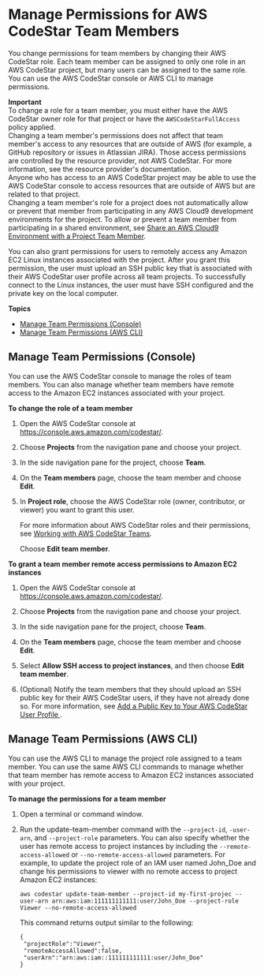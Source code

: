 # Manage Permissions for AWS CodeStar Team Members<a name="how-to-manage-team-permissions"></a>

You change permissions for team members by changing their AWS CodeStar role\. Each team member can be assigned to only one role in an AWS CodeStar project, but many users can be assigned to the same role\. You can use the AWS CodeStar console or AWS CLI to manage permissions\.

**Important**  
To change a role for a team member, you must either have the AWS CodeStar owner role for that project or have the `AWSCodeStarFullAccess` policy applied\.  
Changing a team member's permissions does not affect that team member's access to any resources that are outside of AWS \(for example, a GitHub repository or issues in Atlassian JIRA\)\. Those access permissions are controlled by the resource provider, not AWS CodeStar\. For more information, see the resource provider's documentation\.  
Anyone who has access to an AWS CodeStar project may be able to use the AWS CodeStar console to access resources that are outside of AWS but are related to that project\.  
Changing a team member's role for a project does not automatically allow or prevent that member from participating in any AWS Cloud9 development environments for the project\. To allow or prevent a team member from participating in a shared environment, see [Share an AWS Cloud9 Environment with a Project Team Member](setting-up-ide-cloud9.md#setting-up-ide-cloud9-share)\.

You can also grant permissions for users to remotely access any Amazon EC2 Linux instances associated with the project\. After you grant this permission, the user must upload an SSH public key that is associated with their AWS CodeStar user profile across all team projects\. To successfully connect to the Linux instances, the user must have SSH configured and the private key on the local computer\.

**Topics**
+ [Manage Team Permissions \(Console\)](#how-to-manage-team-permissions-console)
+ [Manage Team Permissions \(AWS CLI\)](#how-to-manage-team-permissions-cli)

## Manage Team Permissions \(Console\)<a name="how-to-manage-team-permissions-console"></a>

You can use the AWS CodeStar console to manage the roles of team members\. You can also manage whether team members have remote access to the Amazon EC2 instances associated with your project\.

**To change the role of a team member**

1. Open the AWS CodeStar console at [https://console\.aws\.amazon\.com/codestar/](https://console.aws.amazon.com/codestar/)\.

1. Choose **Projects** from the navigation pane and choose your project\.

1. In the side navigation pane for the project, choose **Team**\.

1. On the **Team members** page, choose the team member and choose **Edit**\.

1. In **Project role**, choose the AWS CodeStar role \(owner, contributor, or viewer\) you want to grant this user\.

   For more information about AWS CodeStar roles and their permissions, see [Working with AWS CodeStar Teams](working-with-teams.md)\.

   Choose **Edit team member**\.

**To grant a team member remote access permissions to Amazon EC2 instances**

1. Open the AWS CodeStar console at [https://console\.aws\.amazon\.com/codestar/](https://console.aws.amazon.com/codestar/)\.

1. Choose **Projects** from the navigation pane and choose your project\.

1. In the side navigation pane for the project, choose **Team**\.

1. On the **Team members** page, choose the team member and choose **Edit**\.

1. Select **Allow SSH access to project instances**, and then choose **Edit team member**\.

1. \(Optional\) Notify the team members that they should upload an SSH public key for their AWS CodeStar users, if they have not already done so\. For more information, see [Add a Public Key to Your AWS CodeStar User Profile ](how-to-add-ec2-key.md)\.

## Manage Team Permissions \(AWS CLI\)<a name="how-to-manage-team-permissions-cli"></a>

You can use the AWS CLI to manage the project role assigned to a team member\. You can use the same AWS CLI commands to manage whether that team member has remote access to Amazon EC2 instances associated with your project\.

**To manage the permissions for a team member**

1. Open a terminal or command window\.

1. Run the update\-team\-member command with the `--project-id`, `-user-arn`, and `--project-role` parameters\. You can also specify whether the user has remote access to project instances by including the `--remote-access-allowed` or `--no-remote-access-allowed` parameters\. For example, to update the project role of an IAM user named John\_Doe and change his permissions to viewer with no remote access to project Amazon EC2 instances:

   ```
   aws codestar update-team-member --project-id my-first-projec --user-arn arn:aws:iam:111111111111:user/John_Doe --project-role Viewer --no-remote-access-allowed
   ```

   This command returns output similar to the following:

   ```
   {
   	"projectRole":"Viewer",
   	"remoteAccessAllowed":false,
   	"userArn":"arn:aws:iam::111111111111:user/John_Doe"
   }
   ```